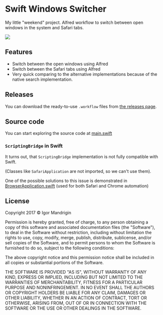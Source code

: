 # Swift Windows Switcher

My little "weekend" project.
Alfred workflow to switch between open windows in the system and Safari tabs.

![](/demo_concise.gif)

## Features
- Switch between the open windows using Alfred
- Switch between the Safari tabs using Alfred
- Very quick comparing to the alternative implementations because of the native search implementation.

## Releases

You can download the ready-to-use `.workflow` files from [the releases page](https://github.com/mandrigin/AlfredSwitchWindows/releases).

## Source code

You can start exploring the source code at [main.swift](EnumWindows/main.swift)

### `ScriptingBridge` in Swift

It turns out, that `ScriptingBridge` implementation is not fully compatible with Swift.

(Classes like `SafariApplication` are not imported, so we can't use them).

One of the possible solutions to this issue is demonstrated in [BrowserApplication.swift](EnumWindows/BrowserApplication.swift)
(used for both Safari and Chrome automation)

## License

Copyright 2017 © Igor Mandrigin

Permission is hereby granted, free of charge, to any person obtaining a copy of this software and associated documentation files (the "Software"), to deal in the Software without restriction, including without limitation the rights to use, copy, modify, merge, publish, distribute, sublicense, and/or sell copies of the Software, and to permit persons to whom the Software is furnished to do so, subject to the following conditions:

The above copyright notice and this permission notice shall be included in all copies or substantial portions of the Software.

THE SOFTWARE IS PROVIDED "AS IS", WITHOUT WARRANTY OF ANY KIND, EXPRESS OR IMPLIED, INCLUDING BUT NOT LIMITED TO THE WARRANTIES OF MERCHANTABILITY, FITNESS FOR A PARTICULAR PURPOSE AND NONINFRINGEMENT. IN NO EVENT SHALL THE AUTHORS OR COPYRIGHT HOLDERS BE LIABLE FOR ANY CLAIM, DAMAGES OR OTHER LIABILITY, WHETHER IN AN ACTION OF CONTRACT, TORT OR OTHERWISE, ARISING FROM, OUT OF OR IN CONNECTION WITH THE SOFTWARE OR THE USE OR OTHER DEALINGS IN THE SOFTWARE.
